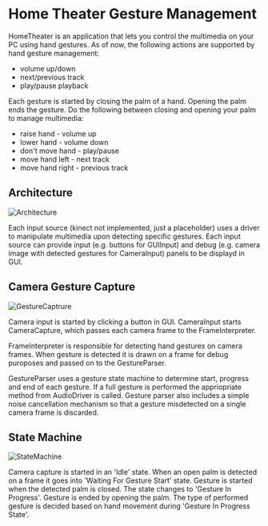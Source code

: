 # Home Theater Gesture Management
HomeTheater is an application that lets you control the multimedia on your PC using hand gestures. As of now, the following actions are supported by hand gesture management:
- volume up/down
- next/previous track
- play/pause playback

Each gesture is started by closing the palm of a hand. Opening the palm ends the gesture. Do the following between closing and opening your palm to manage multimedia:
- raise hand - volume up
- lower hand - volume down
- don't move hand - play/pause
- move hand left - next track
- move hand right - previous track

## Architecture
![Architecture](http://i.imgur.com/84GfMgu.png)

Each input source (kinect not implemented, just a placeholder) uses a driver to manipulate multimedia upon detecting specific gestures. Each input source can provide input (e.g. buttons for GUIInput) and debug (e.g. camera image with detected gestures for CameraInput) panels to be displayd in GUI.

## Camera Gesture Capture
![GestureCaptrure](http://i.imgur.com/N5oxvrI.png)

Camera input is started by clicking a button in GUI. CameraInput starts CameraCapture, which passes each camera frame to the FrameInterpreter. 

FrameInterpreter is responsible for detecting hand gestures on camera frames. When gesture is detected it is drawn on a frame for debug puroposes and passed on to the GestureParser.

GestureParser uses a gesture state machine to determine start, progress and end of each gesture. If a full gesture is performed the appriopriate method from AudioDriver is called. Gesture parser also includes a simple noise cancellation mechanism so that a gesture misdetected on a single camera frame is discarded.

## State Machine
![StateMachine](http://i.imgur.com/dvu9M8t.png)

Camera capture is started in an 'Idle' state. When an open palm is detected on a frame it goes into 'Waiting For Gesture Start' state. Gesture is started when the detected palm is closed. The state changes to 'Gesture In Progress'. Gesture is ended by opening the palm. The type of performed gesture is decided based on hand movement during 'Gesture In Progress State'.

